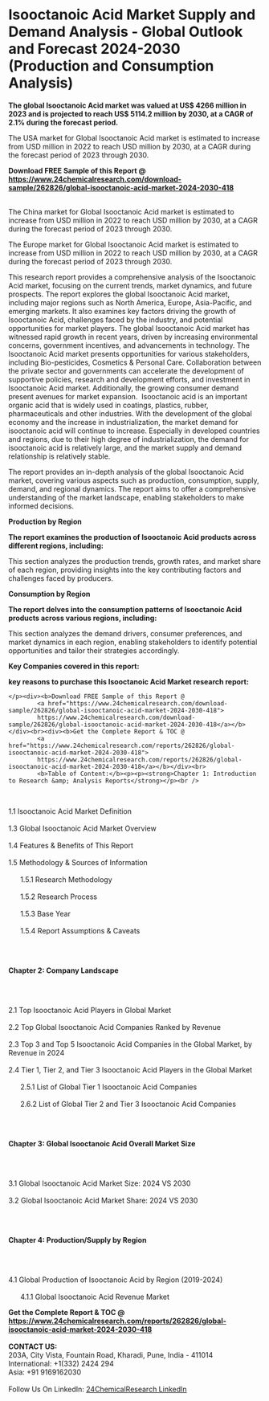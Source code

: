 <h1>Isooctanoic Acid Market Supply and Demand Analysis - Global Outlook and Forecast 2024-2030 (Production and Consumption Analysis)</h1><p><strong>The global Isooctanoic Acid market was valued at US$ 4266 million in 2023 and is projected to reach US$ 5114.2 million by 2030, at a CAGR of 2.1% during the forecast period.</strong></p><p>
</p><p>The USA market for Global Isooctanoic Acid market is estimated to increase from USD million in 2022 to reach USD million by 2030, at a CAGR during the forecast period of 2023 through 2030.</p><div><b>Download FREE Sample of this Report @ 
            <a href="https://www.24chemicalresearch.com/download-sample/262826/global-isooctanoic-acid-market-2024-2030-418">
            https://www.24chemicalresearch.com/download-sample/262826/global-isooctanoic-acid-market-2024-2030-418</a></b></div><br><p>
</p><p>The China market for Global Isooctanoic Acid market is estimated to increase from USD million in 2022 to reach USD million by 2030, at a CAGR during the forecast period of 2023 through 2030.</p><p>
</p><p>The Europe market for Global Isooctanoic Acid market is estimated to increase from USD million in 2022 to reach USD million by 2030, at a CAGR during the forecast period of 2023 through 2030.</p><p>
</p><p>This research report provides a comprehensive analysis of the Isooctanoic Acid market, focusing on the current trends, market dynamics, and future prospects. The report explores the global Isooctanoic Acid market, including major regions such as North America, Europe, Asia-Pacific, and emerging markets. It also examines key factors driving the growth of Isooctanoic Acid, challenges faced by the industry, and potential opportunities for market players. The global Isooctanoic Acid market has witnessed rapid growth in recent years, driven by increasing environmental concerns, government incentives, and advancements in technology. The Isooctanoic Acid market presents opportunities for various stakeholders, including Bio-pesticides, Cosmetics &amp; Personal Care. Collaboration between the private sector and governments can accelerate the development of supportive policies, research and development efforts, and investment in Isooctanoic Acid market. Additionally, the growing consumer demand present avenues for market expansion.  Isooctanoic acid is an important organic acid that is widely used in coatings, plastics, rubber, pharmaceuticals and other industries. With the development of the global economy and the increase in industrialization, the market demand for isooctanoic acid will continue to increase. Especially in developed countries and regions, due to their high degree of industrialization, the demand for isooctanoic acid is relatively large, and the market supply and demand relationship is relatively stable.</p><p>
</p><p>The report provides an in-depth analysis of the global Isooctanoic Acid market, covering various aspects such as production, consumption, supply, demand, and regional dynamics. The report aims to offer a comprehensive understanding of the market landscape, enabling stakeholders to make informed decisions.</p><p>
</p><p><strong>Production by Region</strong></p><p>
</p><p><strong>The report examines the production of Isooctanoic Acid products across different regions, including:</strong></p><p>
</p><p>
</p><p>This section analyzes the production trends, growth rates, and market share of each region, providing insights into the key contributing factors and challenges faced by producers.</p><p>
</p><p><strong>Consumption by Region</strong></p><p>
</p><p><strong>The report delves into the consumption patterns of Isooctanoic Acid products across various regions, including:</strong></p><p>
</p><p>
</p><p>This section analyzes the demand drivers, consumer preferences, and market dynamics in each region, enabling stakeholders to identify potential opportunities and tailor their strategies accordingly.</p><p>
<strong>Key Companies covered in this report:</strong></p><p>
</p><p>
</p><p><strong>key reasons to purchase this Isooctanoic Acid Market research report:</strong></p><p>

	</p><div><b>Download FREE Sample of this Report @ 
            <a href="https://www.24chemicalresearch.com/download-sample/262826/global-isooctanoic-acid-market-2024-2030-418">
            https://www.24chemicalresearch.com/download-sample/262826/global-isooctanoic-acid-market-2024-2030-418</a></b></div><br><div><b>Get the Complete Report & TOC @ 
            <a href="https://www.24chemicalresearch.com/reports/262826/global-isooctanoic-acid-market-2024-2030-418">
            https://www.24chemicalresearch.com/reports/262826/global-isooctanoic-acid-market-2024-2030-418</a></b></div><br>
            <b>Table of Content:</b><p><p><strong>Chapter 1: Introduction to Research &amp; Analysis Reports</strong></p><br />
<br />
<p>1.1 Isooctanoic Acid Market Definition<br /><br />
1.3 Global Isooctanoic Acid Market Overview<br /><br />
1.4 Features &amp; Benefits of This Report<br /><br />
1.5 Methodology &amp; Sources of Information<br /><br />
&nbsp;&nbsp;&nbsp;&nbsp;&nbsp; 1.5.1 Research Methodology<br /><br />
&nbsp;&nbsp;&nbsp;&nbsp;&nbsp; 1.5.2 Research Process<br /><br />
&nbsp;&nbsp;&nbsp;&nbsp;&nbsp; 1.5.3 Base Year<br /><br />
&nbsp;&nbsp;&nbsp;&nbsp;&nbsp; 1.5.4 Report Assumptions &amp; Caveats</p><br />
<br />
<p><strong>Chapter 2: Company Landscape</strong></p><br />
<br />
<p>2.1 Top Isooctanoic Acid Players in Global Market<br /><br />
2.2 Top Global Isooctanoic Acid Companies Ranked by Revenue<br /><br />
2.3 Top 3 and Top 5 Isooctanoic Acid Companies in the Global Market, by Revenue in 2024<br /><br />
2.4 Tier 1, Tier 2, and Tier 3 Isooctanoic Acid Players in the Global Market<br /><br />
&nbsp;&nbsp;&nbsp;&nbsp;&nbsp; 2.5.1 List of Global Tier 1 Isooctanoic Acid Companies<br /><br />
&nbsp;&nbsp;&nbsp;&nbsp;&nbsp; 2.6.2 List of Global Tier 2 and Tier 3 Isooctanoic Acid Companies</p><br />
<br />
<p><strong>Chapter 3: Global Isooctanoic Acid Overall Market Size</strong></p><br />
<br />
<p>3.1 Global Isooctanoic Acid Market Size: 2024 VS 2030<br /><br />
3.2 Global Isooctanoic Acid Market Share: 2024 VS 2030</p><br />
<br />
<p><strong>Chapter 4: Production/Supply by Region</strong></p><br />
<br />
<p>4.1 Global Production of Isooctanoic Acid by Region (2019-2024)<br /><br />
&nbsp;&nbsp;&nbsp;&nbsp;&nbsp; 4.1.1 Global Isooctanoic Acid Revenue Market </p><div><b>Get the Complete Report & TOC @ 
            <a href="https://www.24chemicalresearch.com/reports/262826/global-isooctanoic-acid-market-2024-2030-418">
            https://www.24chemicalresearch.com/reports/262826/global-isooctanoic-acid-market-2024-2030-418</a></b></div><br><b>CONTACT US:</b><br>
            203A, City Vista, Fountain Road, Kharadi, Pune, India - 411014<br>
            International: +1(332) 2424 294<br>
            Asia: +91 9169162030 <br><br>
            Follow Us On LinkedIn: <a href="https://www.linkedin.com/company/24chemicalresearch/">24ChemicalResearch LinkedIn</a>